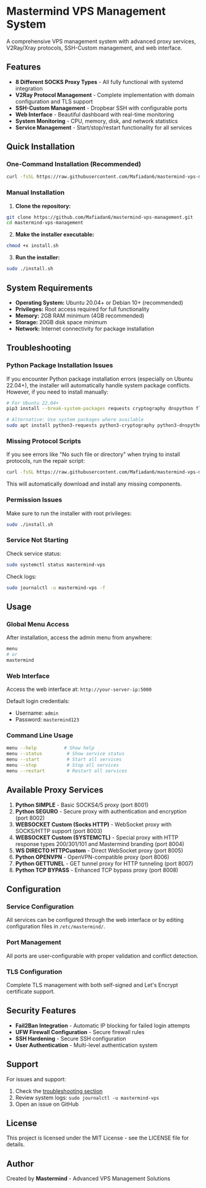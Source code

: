 # Mastermind VPS Management System

A comprehensive VPS management system with advanced proxy services, V2Ray/Xray protocols, SSH-Custom management, and web interface.

## Features

- **8 Different SOCKS Proxy Types** - All fully functional with systemd integration
- **V2Ray Protocol Management** - Complete implementation with domain configuration and TLS support
- **SSH-Custom Management** - Dropbear SSH with configurable ports
- **Web Interface** - Beautiful dashboard with real-time monitoring
- **System Monitoring** - CPU, memory, disk, and network statistics
- **Service Management** - Start/stop/restart functionality for all services

## Quick Installation

### One-Command Installation (Recommended)

```bash
curl -fsSL https://raw.githubusercontent.com/Mafiadan6/mastermind-vps-management/main/install.sh | sudo bash
```

### Manual Installation

1. **Clone the repository:**
```bash
git clone https://github.com/Mafiadan6/mastermind-vps-management.git
cd mastermind-vps-management
```

2. **Make the installer executable:**
```bash
chmod +x install.sh
```

3. **Run the installer:**
```bash
sudo ./install.sh
```

## System Requirements

- **Operating System:** Ubuntu 20.04+ or Debian 10+ (recommended)
- **Privileges:** Root access required for full functionality
- **Memory:** 2GB RAM minimum (4GB recommended)
- **Storage:** 20GB disk space minimum
- **Network:** Internet connectivity for package installation

## Troubleshooting

### Python Package Installation Issues

If you encounter Python package installation errors (especially on Ubuntu 22.04+), the installer will automatically handle system package conflicts. However, if you need to install manually:

```bash
# For Ubuntu 22.04+
pip3 install --break-system-packages requests cryptography dnspython flask pproxy proxy.py asyncio psutil scapy

# Alternative: Use system packages where available
sudo apt install python3-requests python3-cryptography python3-dnspython python3-flask python3-psutil
```

### Missing Protocol Scripts

If you see errors like "No such file or directory" when trying to install protocols, run the repair script:
```bash
curl -fsSL https://raw.githubusercontent.com/Mafiadan6/mastermind-vps-management/main/repair-installation.sh | sudo bash
```

This will automatically download and install any missing components.

### Permission Issues

Make sure to run the installer with root privileges:
```bash
sudo ./install.sh
```

### Service Not Starting

Check service status:
```bash
sudo systemctl status mastermind-vps
```

Check logs:
```bash
sudo journalctl -u mastermind-vps -f
```

## Usage

### Global Menu Access

After installation, access the admin menu from anywhere:
```bash
menu
# or
mastermind
```

### Web Interface

Access the web interface at: `http://your-server-ip:5000`

Default login credentials:
- Username: `admin`
- Password: `mastermind123`

### Command Line Usage

```bash
menu --help          # Show help
menu --status         # Show service status
menu --start          # Start all services
menu --stop           # Stop all services
menu --restart        # Restart all services
```

## Available Proxy Services

1. **Python SIMPLE** - Basic SOCKS4/5 proxy (port 8001)
2. **Python SEGURO** - Secure proxy with authentication and encryption (port 8002)
3. **WEBSOCKET Custom (Socks HTTP)** - WebSocket proxy with SOCKS/HTTP support (port 8003)
4. **WEBSOCKET Custom (SYSTEMCTL)** - Special proxy with HTTP response types 200/301/101 and Mastermind branding (port 8004)
5. **WS DIRECTO HTTPCustom** - Direct WebSocket proxy (port 8005)
6. **Python OPENVPN** - OpenVPN-compatible proxy (port 8006)
7. **Python GETTUNEL** - GET tunnel proxy for HTTP tunneling (port 8007)
8. **Python TCP BYPASS** - Enhanced TCP bypass proxy (port 8008)

## Configuration

### Service Configuration

All services can be configured through the web interface or by editing configuration files in `/etc/mastermind/`.

### Port Management

All ports are user-configurable with proper validation and conflict detection.

### TLS Configuration

Complete TLS management with both self-signed and Let's Encrypt certificate support.

## Security Features

- **Fail2Ban Integration** - Automatic IP blocking for failed login attempts
- **UFW Firewall Configuration** - Secure firewall rules
- **SSH Hardening** - Secure SSH configuration
- **User Authentication** - Multi-level authentication system

## Support

For issues and support:
1. Check the [troubleshooting section](#troubleshooting)
2. Review system logs: `sudo journalctl -u mastermind-vps`
3. Open an issue on GitHub

## License

This project is licensed under the MIT License - see the LICENSE file for details.

## Author

Created by **Mastermind** - Advanced VPS Management Solutions